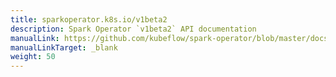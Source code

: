 ```yaml
---
title: sparkoperator.k8s.io/v1beta2
description: Spark Operator `v1beta2` API documentation
manualLink: https://github.com/kubeflow/spark-operator/blob/master/docs/api-docs.md
manualLinkTarget: _blank
weight: 50
---
```

